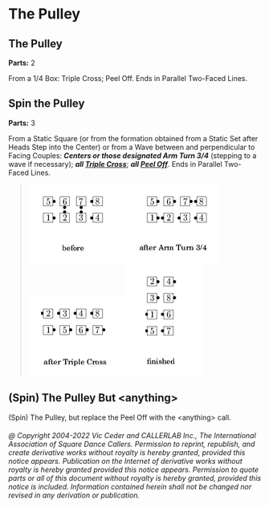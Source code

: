 
# The Pulley

## The Pulley
**Parts:** 2  

From a 1/4 Box: Triple Cross; Peel Off. Ends in Parallel Two-Faced Lines.

## Spin the Pulley
**Parts:** 3  

From a Static Square (or from the
formation obtained from a Static Set after Heads Step into the
Center) or from a Wave between and perpendicular to Facing Couples:
***Centers or those designated Arm Turn 3/4***
(stepping to a wave if necessary);
***all [Triple Cross](../a1/triple_cross.md)***;
***all [Peel Off](../plus/peel_off.md)***.
Ends in Parallel Two-Faced Lines.

> 
> ![alt](spin_the_pulley-1.png)
> ![alt](spin_the_pulley-2.png)
> ![alt](spin_the_pulley-3.png)
> ![alt](spin_the_pulley-4.png)
> 

## (Spin) The Pulley But \<anything>

(Spin) The Pulley, but replace the Peel Off with the \<anything> call.

###### @ Copyright 2004-2022 Vic Ceder and CALLERLAB Inc., The International Association of Square Dance Callers. Permission to reprint, republish, and create derivative works without royalty is hereby granted, provided this notice appears. Publication on the Internet of derivative works without royalty is hereby granted provided this notice appears. Permission to quote parts or all of this document without royalty is hereby granted, provided this notice is included. Information contained herein shall not be changed nor revised in any derivation or publication.
